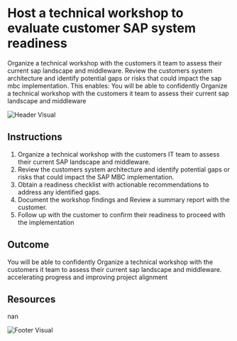# Host a technical workshop to evaluate customer SAP system readiness

Organize a technical workshop with the customers it team to assess their current sap landscape and middleware. Review the customers system architecture and identify potential gaps or risks that could impact the sap mbc implementation. This enables: You will be able to confidently Organize a technical workshop with the customers it team to assess their current sap landscape and middleware

![Header Visual](https://raw.githubusercontent.com/BriskenFinancials/use-case-template/main/cards/assets/UC10000426-G-03-top.png)

## Instructions

1. Organize a technical workshop with the customers IT team to assess their current SAP landscape and middleware.
2. Review the customers system architecture and identify potential gaps or risks that could impact the SAP MBC implementation.
3. Obtain a readiness checklist with actionable recommendations to address any identified gaps.
4. Document the workshop findings and Review a summary report with the customer.
5. Follow up with the customer to confirm their readiness to proceed with the implementation

## Outcome

You will be able to confidently Organize a technical workshop with the customers it team to assess their current sap landscape and middleware. accelerating progress and improving project alignment

## Resources

nan

![Footer Visual](https://raw.githubusercontent.com/BriskenFinancials/use-case-template/main/cards/assets/UC10000426-G-03-bottom.png)